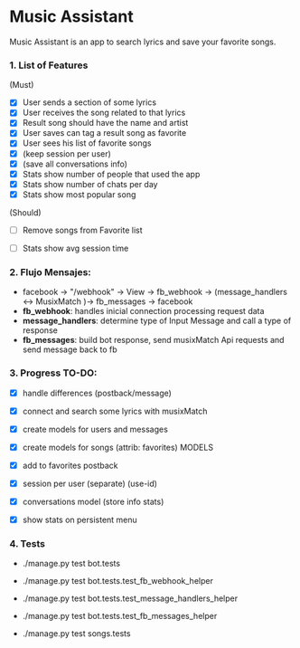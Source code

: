 
# Music Assistant

Music Assistant is an app to search lyrics and save your favorite songs.

### 1. List of Features 
  (Must)
  - [X] User sends a section of some lyrics
  - [X] User receives the song related to that lyrics
  - [X] Result song should have the name and artist
  - [X] User saves can tag a result song as favorite
  - [X] User sees his list of favorite songs
  - [X] (keep session per user)
  - [X] (save all conversations info)
  - [X] Stats show number of people that used the app
  - [X] Stats show number of chats per day
  - [X] Stats show most popular song
  
  (Should) 
  - [ ] Remove songs from Favorite list
  - [ ] Stats show avg session time


### 2. Flujo Mensajes:
  - facebook -> "/webhook" -> View -> fb_webhook -> (message_handlers <-> MusixMatch )-> fb_messages -> facebook
  - **fb_webhook**: handles inicial connection processing request data
  - **message_handlers**: determine type of Input Message and call a type of response
  - **fb_messages**: build bot response, send musixMatch Api requests and send message back to fb

### 3. Progress TO-DO:
  - [X] handle differences (postback/message)
  - [X] connect and search some lyrics with musixMatch
  - [X] create models for users and messages
  - [X] create models for songs (attrib: favorites) MODELS
  - [X] add to favorites postback
  - [X] session per user (separate) (use-id)
  - [X] conversations model (store info stats)             
  - [X] show stats on persistent menu


### 4. Tests
  - ./manage.py test bot.tests
  - ./manage.py test bot.tests.test_fb_webhook_helper
  - ./manage.py test bot.tests.test_message_handlers_helper
  - ./manage.py test bot.tests.test_fb_messages_helper

  - ./manage.py test songs.tests